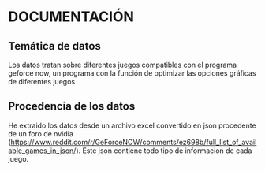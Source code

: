 # DOCUMENTACIÓN

## Temática de datos

Los datos tratan sobre diferentes juegos compatibles con el programa geforce now, un programa con la función de optimizar las opciones 
gráficas de diferentes juegos

## Procedencia de los datos

He extraido los datos desde un archivo excel convertido en json 
procedente de un foro de nvidia (https://www.reddit.com/r/GeForceNOW/comments/ez698b/full_list_of_available_games_in_json/).
Este json contiene todo tipo de informacion de cada juego.

